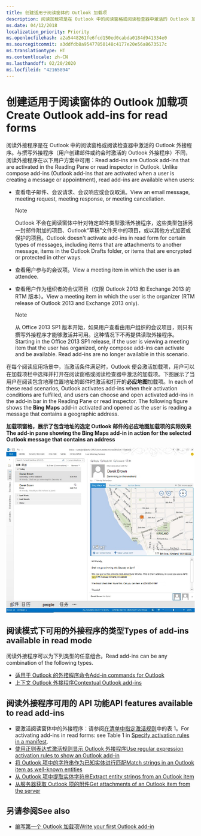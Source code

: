 ```yaml
---
title: 创建适用于阅读窗体的 Outlook 加载项
description: 阅读加载项是在 Outlook 中的阅读窗格或阅读检查器中激活的 Outlook 加载项。
ms.date: 04/12/2018
localization_priority: Priority
ms.openlocfilehash: a2a5448261fe6fcd150ed0cabda0184d941334e0
ms.sourcegitcommit: a3ddfdb8a95477850148c4177e20e56a8673517c
ms.translationtype: HT
ms.contentlocale: zh-CN
ms.lasthandoff: 02/20/2020
ms.locfileid: "42165894"
---
```

# <a name="create-outlook-add-ins-for-read-forms"></a><span data-ttu-id="2cf8b-103">创建适用于阅读窗体的 Outlook 加载项</span><span class="sxs-lookup"><span data-stu-id="2cf8b-103">Create Outlook add-ins for read forms</span></span>

<span data-ttu-id="2cf8b-p101">阅读外接程序是在 Outlook 中的阅读窗格或阅读检查器中激活的 Outlook 外接程序。与撰写外接程序（用户创建邮件或约会时激活的 Outlook 外接程序）不同，阅读外接程序在以下用户方案中可用：</span><span class="sxs-lookup"><span data-stu-id="2cf8b-p101">Read add-ins are Outlook add-ins that are activated in the Reading Pane or read inspector in Outlook. Unlike compose add-ins (Outlook add-ins that are activated when a user is creating a message or appointment), read add-ins are available when users:</span></span> 

- <span data-ttu-id="2cf8b-106">查看电子邮件、会议请求、会议响应或会议取消。</span><span class="sxs-lookup"><span data-stu-id="2cf8b-106">View an email message, meeting request, meeting response, or meeting cancellation.</span></span>

   > [!NOTE]
   > <span data-ttu-id="2cf8b-107">Outlook 不会在阅读窗体中针对特定邮件类型激活外接程序，这些类型包括另一封邮件附加的项目、Outlook“草稿”文件夹中的项目，或以其他方式加密或保护的项目。</span><span class="sxs-lookup"><span data-stu-id="2cf8b-107">Outlook doesn't activate add-ins in read form for certain types of messages, including items that are attachments to another message, items in the Outlook Drafts folder, or items that are encrypted or protected in other ways.</span></span>
    
- <span data-ttu-id="2cf8b-108">查看用户参与的会议项。</span><span class="sxs-lookup"><span data-stu-id="2cf8b-108">View a meeting item in which the user is an attendee.</span></span>
    
- <span data-ttu-id="2cf8b-109">查看用户作为组织者的会议项目（仅限 Outlook 2013 和 Exchange 2013 的 RTM 版本）。</span><span class="sxs-lookup"><span data-stu-id="2cf8b-109">View a meeting item in which the user is the organizer (RTM release of Outlook 2013 and Exchange 2013 only).</span></span>
    
   > [!NOTE]
   > <span data-ttu-id="2cf8b-p102">从 Office 2013 SP1 版本开始，如果用户查看由用户组织的会议项目，则只有撰写外接程序才能够激活并可用。这种情况下不再提供读取外接程序。</span><span class="sxs-lookup"><span data-stu-id="2cf8b-p102">Starting in the Office 2013 SP1 release, if the user is viewing a meeting item that the user has organized, only compose add-ins can activate and be available. Read add-ins are no longer available in this scenario.</span></span>


<span data-ttu-id="2cf8b-p103">在每个阅读应用场景中，当激活条件满足时，Outlook 便会激活加载项，用户可以在加载项栏中选择并打开在阅读窗格或阅读检查器中激活的加载项。下图展示了当用户在阅读包含地理位置地址的邮件时激活和打开的**必应地图**加载项。</span><span class="sxs-lookup"><span data-stu-id="2cf8b-p103">In each of these read scenarios, Outlook activates add-ins when their activation conditions are fulfilled, and users can choose and open activated add-ins in the add-in bar in the Reading Pane or read inspector. The following figure shows the **Bing Maps** add-in activated and opened as the user is reading a message that contains a geographic address.</span></span>


<span data-ttu-id="2cf8b-114">**加载项窗格，展示了包含地址的选定 Outlook 邮件的必应地图加载项的实际效果**</span><span class="sxs-lookup"><span data-stu-id="2cf8b-114">**The add-in pane showing the Bing Maps add-in in action for the selected Outlook message that contains an address**</span></span>

![Outlook 中的 Bing 地图邮件应用程序](../images/bing-maps-add-in.jpg)


## <a name="types-of-add-ins-available-in-read-mode"></a><span data-ttu-id="2cf8b-116">阅读模式下可用的外接程序的类型</span><span class="sxs-lookup"><span data-stu-id="2cf8b-116">Types of add-ins available in read mode</span></span>

<span data-ttu-id="2cf8b-117">阅读外接程序可以为下列类型的任意组合。</span><span class="sxs-lookup"><span data-stu-id="2cf8b-117">Read add-ins can be any combination of the following types.</span></span>

- [<span data-ttu-id="2cf8b-118">适用于 Outlook 的外接程序命令</span><span class="sxs-lookup"><span data-stu-id="2cf8b-118">Add-in commands for Outlook</span></span>](add-in-commands-for-outlook.md)   
- [<span data-ttu-id="2cf8b-119">上下文 Outlook 外接程序</span><span class="sxs-lookup"><span data-stu-id="2cf8b-119">Contextual Outlook add-ins</span></span>](contextual-outlook-add-ins.md)
    

## <a name="api-features-available-to-read-add-ins"></a><span data-ttu-id="2cf8b-120">阅读外接程序可用的 API 功能</span><span class="sxs-lookup"><span data-stu-id="2cf8b-120">API features available to read add-ins</span></span>

- <span data-ttu-id="2cf8b-121">要激活阅读窗体中的外接程序：请参阅[在清单中指定激活规则](activation-rules.md#specify-activation-rules-in-a-manifest)中的表 1。</span><span class="sxs-lookup"><span data-stu-id="2cf8b-121">For activating add-ins in read forms: see Table 1 in [Specify activation rules in a manifest](activation-rules.md#specify-activation-rules-in-a-manifest).</span></span>    
- [<span data-ttu-id="2cf8b-122">使用正则表达式激活规则显示 Outlook 外接程序</span><span class="sxs-lookup"><span data-stu-id="2cf8b-122">Use regular expression activation rules to show an Outlook add-in</span></span>](use-regular-expressions-to-show-an-outlook-add-in.md)    
- [<span data-ttu-id="2cf8b-123">将 Outlook 项中的字符串作为已知实体进行匹配</span><span class="sxs-lookup"><span data-stu-id="2cf8b-123">Match strings in an Outlook item as well-known entities</span></span>](match-strings-in-an-item-as-well-known-entities.md)    
- [<span data-ttu-id="2cf8b-124">从 Outlook 项中提取实体字符串</span><span class="sxs-lookup"><span data-stu-id="2cf8b-124">Extract entity strings from an Outlook item</span></span>](extract-entity-strings-from-an-item.md)   
- [<span data-ttu-id="2cf8b-125">从服务器获取 Outlook 项的附件</span><span class="sxs-lookup"><span data-stu-id="2cf8b-125">Get attachments of an Outlook item from the server</span></span>](get-attachments-of-an-outlook-item.md)
    

## <a name="see-also"></a><span data-ttu-id="2cf8b-126">另请参阅</span><span class="sxs-lookup"><span data-stu-id="2cf8b-126">See also</span></span>

- [<span data-ttu-id="2cf8b-127">编写第一个 Outlook 加载项</span><span class="sxs-lookup"><span data-stu-id="2cf8b-127">Write your first Outlook add-in</span></span>](../quickstarts/outlook-quickstart.md)
